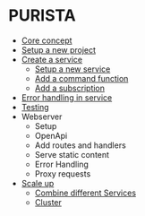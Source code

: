 # PURISTA

- [Core concept](concept.md)
- [Setup a new project](get-started.md)
- [Create a service](create-new-service.md)
  - [Setup a new service](create-new-service.md#Setup_a_new_service)
  - [Add a command function](create-new-service.md#Create_a_command_function)
  - [Add a subscription](create-new-service.md#Create_a_subscription)
- [Error handling in service](error-handling.md)
- [Testing](testing.md)
- Webserver
  - Setup
  - OpenApi
  - Add routes and handlers
  - Serve static content
  - Error Handling
  - Proxy requests
- [Scale up](scale.md)
  - [Combine different Services](scale.md)
  - [Cluster](scale.md)
